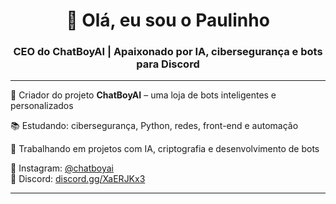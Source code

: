 <h1 align="center">👋 Olá, eu sou o Paulinho</h1>
<h3 align="center">CEO do ChatBoyAI | Apaixonado por IA, cibersegurança e bots para Discord</h3>

---

🌟 Criador do projeto **ChatBoyAI** – uma loja de bots inteligentes e personalizados

📚 Estudando: cibersegurança, Python, redes, front-end e automação

🧠 Trabalhando em projetos com IA, criptografia e desenvolvimento de bots

📲 Instagram: [@chatboyai](https://instagram.com/chatboyai)  
💬 Discord: [discord.gg/XaERJKx3](https://discord.gg/XaERJKx3)

---
